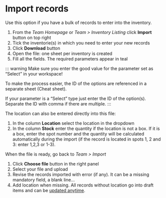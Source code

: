 # Import records

Use this option if you have a bulk of records to enter into the inventory.

1. From the *Team Homepage* or *Team > Inventory Listing* click **Import** button on top right
2. Tick the inventorie(s) in which you need to enter your new records
3. Click **Download** button
4. Open the file: one sheet per inventory is created
5. Fill all the fields. The required parameters appear in teal

::: warning
Make sure you enter the good value for the parameter set as “Select” in your workspace!

To make the process easier, the ID of the options are referenced in a separate sheet (Cheat sheet).

If your parameter is a “Select” type just enter the ID of the option(s). Separate the ID with comma if there are multiple.
:::

The location can also be entered directly into this file:

1. In the column **Location** select the location in the dropdown
2. In the column **Stock** enter the quantity if the location is not a box. If it is a box, enter the spot number and the quantity will be calculated automatically during the import (if the record is located in spots 1, 2 and 3: enter 1,2,3 or 1-3).

When the file is ready, go back to *Team > Import*

1. Click **Choose file** button in the right panel
2. Select your file and upload
3. Revise the records imported with error (if any). It can be a missing mandatory field, a blank line...
4. Add location when missing. All records without location go into draft items and can be [updated anytime](/laboratory-information-management-system/records/edit-record.html#add-location-to-draft-record).
